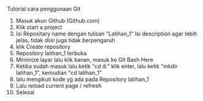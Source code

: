 Tutorial cara penggunaan Git
1.  Masuk akun Github (Github.com)
2.  Klik start a project
3.  Isi Repositary name dengan tulisan "Latihan_1"
    Isi description agar lebih jelas, tidak diisi juga tidak berpengaruh
4.  klik Create repository
5.  Repository latihan_1 terbuka
6.  Minimize layar lalu klik kanan, masuk ke Git Bash Here
7.  Ketika sudah masuk lalu ketik "cd d:" klik enter, lalu ketik "mkdir latihan_1", kemudian "cd latihan_1"
8.  lalu mengikuti kode yg ada pada Repository latihan_1
9.  Lalu reload current page / refresh
10. Selesai
